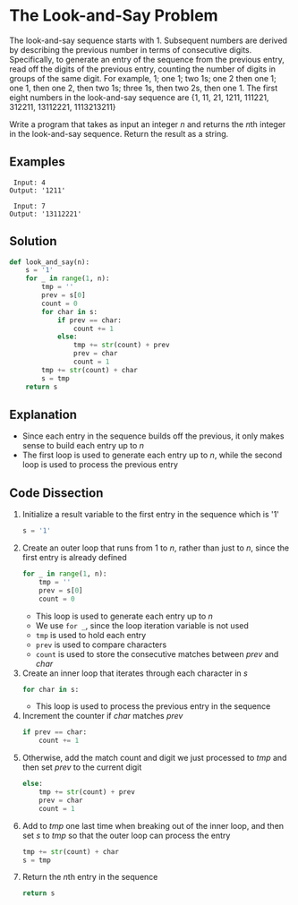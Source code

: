 # The Look-and-Say Problem
The look-and-say sequence starts with 1. Subsequent numbers are derived by describing the previous number in terms of consecutive digits. Specifically, to generate an entry of the sequence from the previous entry, read off the digits of the previous entry, counting the number of digits in groups of the same digit. For example, 1; one 1; two 1s; one 2 then one 1; one 1, then one 2, then two 1s; three 1s, then two 2s, then one 1. The first eight numbers in the look-and-say sequence are {1, 11, 21, 1211, 111221, 312211, 13112221, 1113213211}  
  
Write a program that takes as input an integer _n_ and returns the *n*th integer in the look-and-say sequence. Return the result as a string.
  
## Examples
```
 Input: 4
Output: '1211'

 Input: 7
Output: '13112221'
```
  
## Solution
```python
def look_and_say(n):
    s = '1'
    for _ in range(1, n):
        tmp = ''
        prev = s[0]
        count = 0
        for char in s:
            if prev == char:
                count += 1
            else:
                tmp += str(count) + prev
                prev = char
                count = 1     
        tmp += str(count) + char
        s = tmp
    return s
```
  
## Explanation
* Since each entry in the sequence builds off the previous, it only makes sense to build each entry up to _n_
* The first loop is used to generate each entry up to _n_, while the second loop is used to process the previous entry
  
## Code Dissection
1. Initialize a result variable to the first entry in the sequence which is '1'
    ```python
    s = '1'
    ```
2. Create an outer loop that runs from 1 to _n_, rather than just to _n_, since the first entry is already defined
    ```python
    for _ in range(1, n):
        tmp = ''
        prev = s[0]
        count = 0
    ```
    * This loop is used to generate each entry up to _n_
    * We use ```for _```, since the loop iteration variable is not used
    * ```tmp``` is used to hold each entry
    * ```prev``` is used to compare characters
    * ```count``` is used to store the consecutive matches between _prev_ and _char_
3. Create an inner loop that iterates through each character in _s_
    ```python
    for char in s:
    ```
    * This loop is used to process the previous entry in the sequence
4. Increment the counter if _char_ matches _prev_
    ```python
    if prev == char:
        count += 1
    ```
5. Otherwise, add the match count and digit we just processed to _tmp_ and then set _prev_ to the current digit
    ```python
    else:
        tmp += str(count) + prev
        prev = char
        count = 1 
    ```
6. Add to _tmp_ one last time when breaking out of the inner loop, and then set _s_ to _tmp_ so that the outer loop can process the entry
    ```python
    tmp += str(count) + char
    s = tmp
    ```
7. Return the *n*th entry in the sequence
    ```python
    return s
    ```
